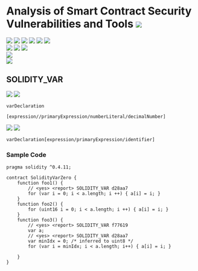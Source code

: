 # Analysis of Smart Contract Security Vulnerabilities and Tools ![](https://img.shields.io/badge/-Live-brightgreen)
![](https://img.shields.io/badge/Batch-UG21CYS-lightgreen) ![](https://img.shields.io/badge/Batch-PG21CYS-green) ![](https://img.shields.io/badge/Batch-UG22CYS-lightgreen) ![](https://img.shields.io/badge/Batch-PG21CYS-green) ![](https://img.shields.io/badge/Batch-PhD-darkgreen) ![](https://img.shields.io/badge/-B_RIG-darkgreen)<br/>   ![](https://img.shields.io/badge/BlockchainCourse-21CY712-green)  ![](https://img.shields.io/badge/-M.Tech_Dissertation-blue) ![](https://img.shields.io/badge/Focus-Smart_Contract_Security-yellow) <br/>
![](https://img.shields.io/badge/Blockchain-Ethereum-blue)   <br/> 
![](https://img.shields.io/badge/Language-Solidity-blue)

## SOLIDITY_VAR

![](https://img.shields.io/badge/Pattern_ID-d28aa7-gold) ![](https://img.shields.io/badge/Severity-2-brown) 

```
varDeclaration
                        [expression//primaryExpression/numberLiteral/decimalNumber]
```

![](https://img.shields.io/badge/Pattern_ID-f77619-gold) ![](https://img.shields.io/badge/Severity-1-brown) 

```
varDeclaration[expression/primaryExpression/identifier]

```

### Sample Code

```
pragma solidity ^0.4.11;

contract SolidityVarZero {
    function foo1() {
        // <yes> <report> SOLIDITY_VAR d28aa7
        for (var i = 0; i < a.length; i ++) { a[i] = i; }
    }
    function foo2() {
        for (uint16 i = 0; i < a.length; i ++) { a[i] = i; }
    }
    function foo3() {
        // <yes> <report> SOLIDITY_VAR f77619
        var a;
        // <yes> <report> SOLIDITY_VAR d28aa7
        var minIdx = 0; /* inferred to uint8 */
        for (var i = minIdx; i < a.length; i++) { a[i] = i; }

    }
}
```
